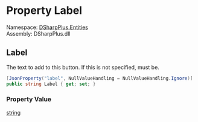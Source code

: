 # Property Label

Namespace: [DSharpPlus.Entities](DSharpPlus.Entities.md)  
Assembly: DSharpPlus.dll

## <a id="DSharpPlus_Entities_DiscordLinkButtonComponent_Label"></a>Label

The text to add to this button. If this is not specified, <xref href="DSharpPlus.Entities.DiscordLinkButtonComponent.Emoji" data-throw-if-not-resolved="false"></xref> must be.

```csharp
[JsonProperty("label", NullValueHandling = NullValueHandling.Ignore)]
public string Label { get; set; }
```

### Property Value

[string](https://learn.microsoft.com/dotnet/api/system.string)

